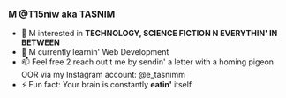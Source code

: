 ###   M @T15niw aka TASNIM
- 👀 M interested in **TECHNOLOGY, SCIENCE FICTION N EVERYTHIN' IN BETWEEN**
- 🌱 M currently learnin' Web Development
- 📫 Feel free 2 reach out t me by sendin' a letter with a homing pigeon OOR via my Instagram account: @e_tasnimm
- ⚡ Fun fact: Your brain is constantly **eatin'** itself

<!--
**T15niw/T15niw** is a ✨ _special_ ✨ repository because its `README.md` (this file) appears on your GitHub profile.

Here are some ideas to get you started:

- 🔭 I’m currently working on ...
- 🌱 I’m currently learning ...
- 👯 I’m looking to collaborate on ...
- 🤔 I’m looking for help with ...
- 💬 Ask me about ...
- 📫 How to reach me: ...
- 😄 Pronouns: ...
- ⚡ Fun fact: ...
-->
